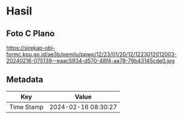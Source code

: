 # Hasil

## Foto C Plano

https://sirekap-obj-formc.kpu.go.id/ae3b/pemilu/ppwp/12/23/01/20/12/1223012012003-20240216-075139--eaac5934-d570-48f4-aa78-79b43145cde0.jpg


## Metadata

| Key        | Value               |
| ---------- | ------------------- |
| Time Stamp | 2024-02-16 08:30:27 |




